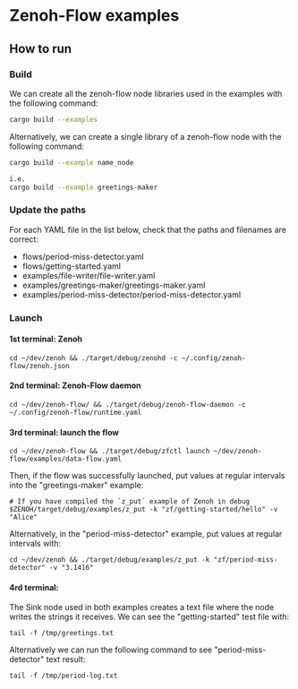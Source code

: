 # Zenoh-Flow examples

## How to run

### Build

We can create all the zenoh-flow node libraries used in the examples with the following command:
   ```bash
  cargo build --examples
   ```

Alternatively, we can create a single library of a zenoh-flow node with the following command:
   ```bash
  cargo build --example name_node 

  i.e.
  cargo build --example greetings-maker
   ```

### Update the paths

For each YAML file in the list below, check that the paths and filenames are
correct:
- flows/period-miss-detector.yaml 
- flows/getting-started.yaml
- examples/file-writer/file-writer.yaml
- examples/greetings-maker/greetings-maker.yaml
- examples/period-miss-detector/period-miss-detector.yaml

### Launch

#### 1st terminal: Zenoh

```shell
cd ~/dev/zenoh && ./target/debug/zenohd -c ~/.config/zenoh-flow/zenoh.json
```

#### 2nd terminal: Zenoh-Flow daemon

```shell
cd ~/dev/zenoh-flow/ && ./target/debug/zenoh-flow-daemon -c ~/.config/zenoh-flow/runtime.yaml
```

#### 3rd terminal: launch the flow

```shell
cd ~/dev/zenoh-flow && ./target/debug/zfctl launch ~/dev/zenoh-flow/examples/data-flow.yaml
```

Then, if the flow was successfully launched, put values at regular intervals into the "greetings-maker" example:

```shell
# If you have compiled the `z_put` example of Zenoh in debug
$ZENOH/target/debug/examples/z_put -k "zf/getting-started/hello" -v "Alice"
```

Alternatively, in the "period-miss-detector" example, put values at regular intervals with:

```shell
cd ~/dev/zenoh && ./target/debug/examples/z_put -k "zf/period-miss-detector" -v "3.1416"
```
#### 4rd terminal:


The Sink node used in both examples creates a text file where the node writes the strings it receives.
We can see the "getting-started" test file with:


```
tail -f /tmp/greetings.txt
```


Alternatively we can run the following command to see  "period-miss-detector" text result:


```
tail -f /tmp/period-log.txt
```

